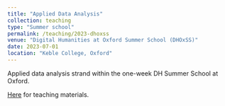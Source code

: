 ```yaml
---
title: "Applied Data Analysis"
collection: teaching
type: "Summer school"
permalink: /teaching/2023-dhoxss
venue: "Digital Humanities at Oxford Summer School (DHOxSS)"
date: 2023-07-01
location: "Keble College, Oxford"
---
```


Applied data analysis strand within the one-week DH Summer School at Oxford.

[Here](https://doi.org/10.5281/zenodo.7142334) for teaching materials.